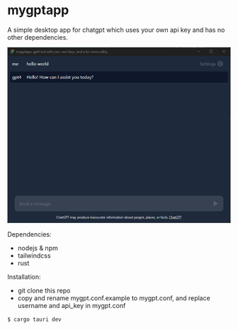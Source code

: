 # mygptapp

A simple desktop app for chatgpt which uses your own api key and has no other dependencies.

![mygptapp screenshot](./src/assets/screenshot.png)

Dependencies:
- nodejs & npm
- tailwindcss
- rust

Installation:
- git clone this repo
- copy and rename mygpt.conf.example to mygpt.conf, and replace username and api_key in mygpt.conf
```bash
$ cargo tauri dev
```